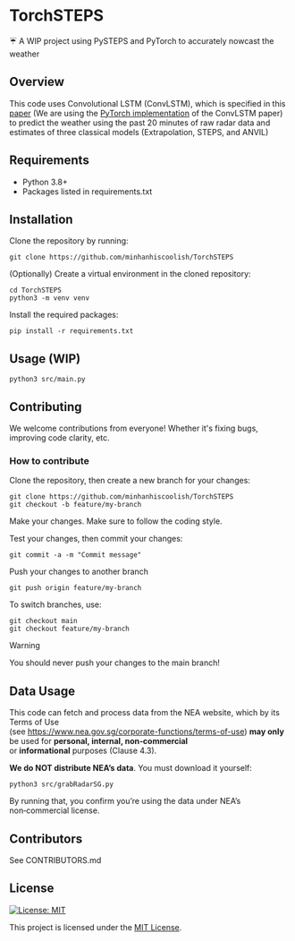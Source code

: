 # TorchSTEPS

☔ A WIP project using PySTEPS and PyTorch to accurately nowcast the weather

## Overview

This code uses Convolutional LSTM (ConvLSTM), which is specified in this [paper](https://arxiv.org/pdf/1506.04214v2) (We are using the [PyTorch implementation](https://github.com/ndrplz/ConvLSTM_pytorch) of the ConvLSTM paper) to predict the weather using the past 20 minutes of raw radar data and estimates of three classical models (Extrapolation, STEPS, and ANVIL)

## Requirements

- Python 3.8+
- Packages listed in requirements.txt

## Installation

Clone the repository by running:
```
git clone https://github.com/minhanhiscoolish/TorchSTEPS
```
(Optionally) Create a virtual environment in the cloned repository:
```
cd TorchSTEPS
python3 -m venv venv
```
Install the required packages:
```
pip install -r requirements.txt
```

## Usage (WIP)
```
python3 src/main.py
```
## Contributing

We welcome contributions from everyone! Whether it's fixing bugs, improving code clarity, etc.

### How to contribute

Clone the repository, then create a new branch for your changes:
```
git clone https://github.com/minhanhiscoolish/TorchSTEPS
git checkout -b feature/my-branch
```
Make your changes. Make sure to follow the coding style.

Test your changes, then commit your changes:
```
git commit -a -m "Commit message"
```
Push your changes to another branch
```
git push origin feature/my-branch
```
To switch branches, use:
```
git checkout main
git checkout feature/my-branch
```
> [!WARNING]
> You should never push your changes to the main branch!

## Data Usage
This code can fetch and process data from the NEA website, which by its Terms of Use  
(see https://www.nea.gov.sg/corporate-functions/terms-of-use) **may only** be used for **personal, internal, non‑commercial**  
or **informational** purposes (Clause 4.3).

**We do NOT distribute NEA’s data**. You must download it yourself:
```
python3 src/grabRadarSG.py
```
By running that, you confirm you’re using the data under NEA’s non‑commercial license.

## Contributors

See CONTRIBUTORS.md

## License
[![License: MIT](https://img.shields.io/badge/License-MIT-yellow.svg)](./LICENSE)

This project is licensed under the [MIT License](./LICENSE).



